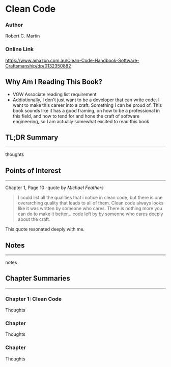 # Clean Code

### Author
Robert C. Martin

### Online Link
https://www.amazon.com.au/Clean-Code-Handbook-Software-Craftsmanship/dp/0132350882

## Why Am I Reading This Book?

- VGW Associate reading list requirement
- Addiotionally, I don't just want to be a developer that can write code. I want to make this career into a craft. Something I can be proud of. This book sounds like it has a good framing, on how to be a professional in this field, and how to tend for and hone the craft of software engineering, so I am actually somewhat excited to read this book

## TL;DR Summary
---

thoughts

## Points of Interest
---

Chapter 1, Page 10
-quote by *Michael Feathers*
>I could list all the qualities that i notice in clean code, but there is one overarching quality that leads to all of them. Clean code always looks like it was written by someone who cares. There is nothing more you can do to make it better... code left by by someone who cares deeply about the craft.

This quote resonated deeply with me. 
## Notes
---

notes

## Chapter Summaries
---

### Chapter 1: Clean Code

Thoughts

### Chapter

Thoughts

### Chapter

Thoughts